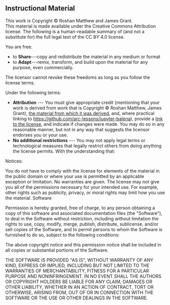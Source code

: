 ## Instructional Material

This work is Copyright © Roshan Matthew and James Grant.  
This material is made available under the Creative Commons Attribution license. 
The following is a human-readable summary of (and not a substitute for) the full legal text of the CC BY 4.0 license.

You are free:

- to **Share**---copy and redistribute the material in any medium or format
- to **Adapt**---remix, transform, and build upon the material for any purpose, even commercially.

The licensor cannot revoke these freedoms as long as you follow the license terms.

Under the following terms:

- **Attribution** --- You must give appropriate credit (mentioning that your work is derived from work that is Copyright © Roshan Matthew, James Grant), [the material from which it was derived](https://github.com/arc-lessons/jupyter-balena/blob/master/README.md), and, where practical linking to https://github.com/arc-lessons/jupyter-balena), provide a [link to the license][cc-by-human], and indicate if changes were made. You may do so in any reasonable manner, but not in any way that suggests the licensor endorses you or your use.
- **No additional restrictions** --- You may not apply legal terms or technological measures that legally restrict others from doing anything the license permits. With the understanding that:

Notices:

You do not have to comply with the license for elements of the material in the public domain or where your use is permitted by an applicable exception or limitation.
No warranties are given. The license may not give you all of the permissions necessary for your intended use. For example, other rights such as publicity, privacy, or moral rights may limit how you use the material.
Software

Permission is hereby granted, free of charge, to any person obtaining a copy of this software and associated documentation files (the "Software"), to deal in the Software without restriction, including without limitation the rights to use, copy, modify, merge, publish, distribute, sublicense, and/or sell copies of the Software, and to permit persons to whom the Software is furnished to do so, subject to the following conditions:

The above copyright notice and this permission notice shall be included in all copies or substantial portions of the Software.

THE SOFTWARE IS PROVIDED "AS IS", WITHOUT WARRANTY OF ANY KIND, EXPRESS OR IMPLIED, INCLUDING BUT NOT LIMITED TO THE WARRANTIES OF MERCHANTABILITY, FITNESS FOR A PARTICULAR PURPOSE AND NONINFRINGEMENT. IN NO EVENT SHALL THE AUTHORS OR COPYRIGHT HOLDERS BE LIABLE FOR ANY CLAIM, DAMAGES OR OTHER LIABILITY, WHETHER IN AN ACTION OF CONTRACT, TORT OR OTHERWISE, ARISING FROM, OUT OF OR IN CONNECTION WITH THE SOFTWARE OR THE USE OR OTHER DEALINGS IN THE SOFTWARE.

[cc-by-human]: https://creativecommons.org/licenses/by/4.0/
[cc-by-legal]: https://creativecommons.org/licenses/by/4.0/legalcode
